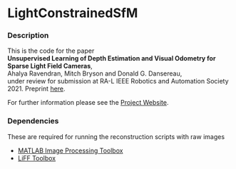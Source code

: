 # LightConstrainedSfM

### Description
This is the code for the paper   
**Unsupervised  Learning  of  Depth  Estimation  and  Visual Odometry  for  Sparse  Light  Field  Cameras**,  
Ahalya Ravendran, Mitch Bryson and Donald G. Dansereau,   
under review for submission at RA-L IEEE Robotics and Automation Society 2021. Preprint [here](https://arxiv.org/abs/xxxx.xxxxx).  

For further information please see the [Project Website](https://roboticimaging.org/Projects/BurstSfM).

### Dependencies
These are required for running the reconstruction scripts with raw images
- [MATLAB Image Processing Toolbox](https://au.mathworks.com/products/image.html)  
- [LiFF Toolbox](https://github.com/doda42/LiFF)  
